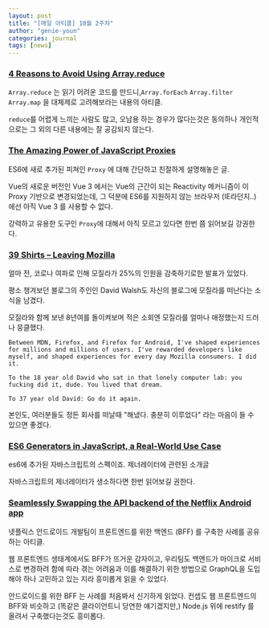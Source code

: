 ```yaml
---
layout: post
title: "[매일 아티클] 10월 2주차"
author: "genie-youn"
categories: journal
tags: [news]
---
```


### [4 Reasons to Avoid Using Array.reduce](https://medium.com/better-programming/think-again-before-you-use-array-reduce-28f785b5aea9)

`Array.reduce` 는 읽기 어려운 코드를 만드니,`Array.forEach` `Array.filter` `Array.map` 을 대체제로 고려해보라는 내용의 아티클.

`reduce`를 어렵게 느끼는 사람도 많고, 오남용 하는 경우가 많다는것은 동의하나 개인적으로는 그 외의 다른 내용에는 잘 공감되지 않는다.

### [The Amazing Power of JavaScript Proxies](https://levelup.gitconnected.com/the-amazing-power-of-javascript-proxies-aa27c6d06bcb)

ES6에 새로 추가된 피쳐인 `Proxy` 에 대해 간단하고 친절하게 설명해놓은 글.

Vue의 새로운 버전인 Vue 3 에서는 Vue의 근간이 되는 Reactivity 메커니즘이 이 Proxy 기반으로 변경되었는데, 그 덕분에 ES6를 지원하지 않는 브라우저 (IE라던지..) 에선 아직 Vue 3 를 사용할 수 없다.

강력하고 유용한 도구인 `Proxy`에 대해서 아직 모르고 있다면 한번 쯤 읽어보길 강권한다.

### [39 Shirts – Leaving Mozilla](https://davidwalsh.name/leaving-mozilla)
얼마 전, 코로나 여파로 인해 모질라가 25%의 인원을 감축하기로한 발표가 있었다.

평소 챙겨보던 블로그의 주인인 David Walsh도 자신의 블로그에 모질라를 떠난다는 소식을 남겼다.

모질라와 함께 보낸 8년여를 돌이켜보며 적은 소회엔 모질라를 얼마나 애정했는지 드러나 뭉클했다.

```
Between MDN, Firefox, and Firefox for Android, I've shaped experiences for millions and millions of users. I've rewarded developers like myself, and shaped experiences for every day Mozilla consumers. I did it.

To the 18 year old David who sat in that lonely computer lab: you fucking did it, dude. You lived that dream.

To 37 year old David: Go do it again.
```

본인도, 여러분들도 정든 회사를 떠날때 "해냈다. 충분히 이루었다" 라는 마음이 들 수 있으면 좋겠다.

### [ES6 Generators in JavaScript, a Real-World Use Case](https://levelup.gitconnected.com/es6-generators-in-javascript-9cc301ed7665)

es6에 추가된 자바스크립트의 스펙이죠. 제너레이터에 관련된 소개글

자바스크립트의 제너레이터가 생소하다면 한번 읽어보길 권한다.

### [Seamlessly Swapping the API backend of the Netflix Android app](https://netflixtechblog.com/seamlessly-swapping-the-api-backend-of-the-netflix-android-app-3d4317155187)

넷플릭스 안드로이드 개발팀이 프론트엔드를 위한 백엔드 (BFF) 를 구축한 사례를 공유하는 아티클.

웹 프론트엔드 생태계에서도 BFF가 뜨거운 감자이고, 우리팀도 백엔드가 마이크로 서비스로 변경하려 함에 따라 겪는 어려움과 이를 해결하기 위한 방법으로 GraphQL을 도입해야 하나 고민하고 있는 지라 흥미롭게 읽을 수 있었다.

안드로이드를 위한 BFF 는 사례를 처음봐서 신기하게 읽었다. 컨셉도 웹 프론트엔드의 BFF와 비슷하고 (똑같은 클라이언트니 당연한 얘기겠지만,) Node.js 위에 restify 를 올려서 구축했다는것도 흥미롭다.
